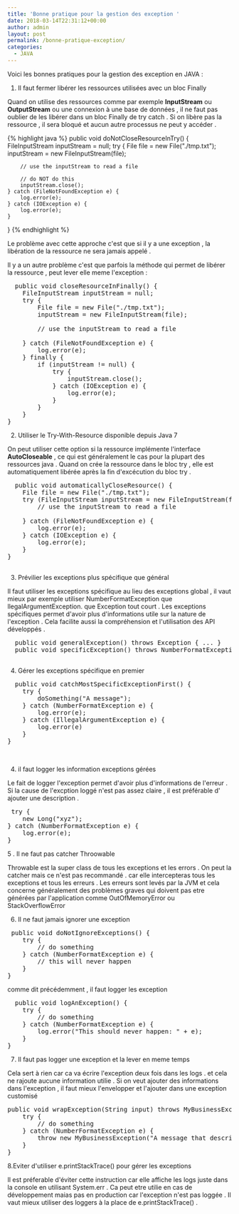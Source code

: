 ```yaml
---
title: 'Bonne pratique pour la gestion des exception '
date: 2018-03-14T22:31:12+00:00
author: admin
layout: post
permalink: /bonne-pratique-exception/
categories:
  - JAVA
---
```

  
  
  Voici les bonnes pratiques pour la gestion des exception en JAVA : 
  
  1. Il faut fermer libérer les ressources utilisées avec un bloc Finally
  
  Quand on utilise des ressources comme par exemple **InputStream** ou **OutputStream** ou une connexion à une base de données  , il ne faut pas oublier de les libérer dans un bloc Finally de try catch .
 Si on libère pas la ressource , il sera bloqué et aucun autre processus ne peut y accéder .
 
{% highlight java %}
public void doNotCloseResourceInTry() {
	FileInputStream inputStream = null;
	try {
		File file = new File("./tmp.txt");
		inputStream = new FileInputStream(file);
		
		// use the inputStream to read a file
		
		// do NOT do this
		inputStream.close();
	} catch (FileNotFoundException e) {
		log.error(e);
	} catch (IOException e) {
		log.error(e);
	}
}
{% endhighlight %}
 
 Le problème avec cette approche c'est que si il y a une exception , la libération de la ressource ne sera jamais appelé .
 
 Il y a un autre problème c'est que parfois la méthode qui permet de libérer la ressource , peut lever elle meme l'exception : 
 
  <pre class="brush: java; title: ; notranslate" title="">
  public void closeResourceInFinally() {
	FileInputStream inputStream = null;
	try {
		File file = new File("./tmp.txt");
		inputStream = new FileInputStream(file);
		
		// use the inputStream to read a file
		
	} catch (FileNotFoundException e) {
		log.error(e);
	} finally {
		if (inputStream != null) {
			try {
				inputStream.close();
			} catch (IOException e) {
				log.error(e);
			}
		}
	}
}
</pre>

2. Utiliser le Try-With-Resource disponible depuis Java 7

On peut utiliser cette option si la ressource implémente l'interface **AutoCloseable** , ce qui est généralement le cas pour la plupart des ressources java .
Quand on crée la ressource dans le bloc try , elle est automatiquement libérée après la fin d'excécution du bloc try .
  <pre class="brush: java; title: ; notranslate" title="">
  public void automaticallyCloseResource() {
	File file = new File("./tmp.txt");
	try (FileInputStream inputStream = new FileInputStream(file);) {
		// use the inputStream to read a file
		
	} catch (FileNotFoundException e) {
		log.error(e);
	} catch (IOException e) {
		log.error(e);
	}
}
  </pre>
  
  3. Prévilier les exceptions plus spécifique que général
  
  Il faut utiliser les exceptions spécifique au lieu des exceptions global , il vaut mieux par exemple utiliser NumberFormatException que llegalArgumentException. que Exception tout court .
  Les exceptions spécifiques  permet d'avoir plus d'informations utile sur la nature de l'exception .
  Cela facilite aussi la compréhension et l'utilisation des API développés .
  
  
  <pre class="brush: java; title: ; notranslate" title="">
  public void generalException() throws Exception { ... }
  public void specificException() throws NumberFormatException { ... }
  </pre>
  
  4. Gérer les exceptions spécifique en premier 
  
  <pre class="brush: java; title: ; notranslate" title="">
  public void catchMostSpecificExceptionFirst() {
	try {
		doSomething("A message");
	} catch (NumberFormatException e) {
		log.error(e);
	} catch (IllegalArgumentException e) {
		log.error(e)
	}
}
 
  </pre>
  
  
 4. il faut logger les information exceptions gérées 
 
 Le fait de logger l'exception permet d'avoir plus d'informations de l'erreur .
 Si la cause de l'excption loggé n'est pas assez claire , il est préférable d' ajouter une description .

 
  <pre class="brush: java; title: ; notranslate" title="">
 try {
	new Long("xyz");
} catch (NumberFormatException e) {
	log.error(e);
}
</pre>


 5 . Il ne faut pas catcher Throowable 
 
 Throwable est la super class de tous les exceptions et les errors . On peut la catcher mais ce n'est pas recommandé . car elle intercepteras tous les exceptions et tous les erreurs . 
 Les erreurs sont levés par la JVM et cela concerne généralement des problèmes graves qui doivent pas etre générées par l'application comme OutOfMemoryError ou  StackOverflowError
 
 6. Il ne faut jamais ignorer une exception
 
 <pre class="brush: java; title: ; notranslate" title="">
 public void doNotIgnoreExceptions() {
	try {
		// do something
	} catch (NumberFormatException e) {
		// this will never happen
	}
}
</pre>

comme dit précédemment , il faut logger les exception 

 <pre class="brush: java; title: ; notranslate" title="">
  public void logAnException() {
	try {
		// do something
	} catch (NumberFormatException e) {
		log.error("This should never happen: " + e);
	}
}
</pre>

7. Il faut pas logger une exception et la lever en meme temps 

Cela sert à rien car ca va écrire l'exception deux fois dans les logs . et cela ne rajoute aucune information utilie .
Si on veut ajouter des informations dans l'exception , il faut mieux l'envelopper et l'ajouter dans une exception customisé 

 <pre class="brush: java; title: ; notranslate" title="">
public void wrapException(String input) throws MyBusinessException {
	try {
		// do something
	} catch (NumberFormatException e) {
		throw new MyBusinessException("A message that describes the error.", e);
	}
}
</pre>

8.Eviter d'utiliser e.printStackTrace()  pour gérer les exceptions 

Il est préferable d'éviter  cette instruction car elle affiche les logs juste dans la console en utilisant System.err . Ca peut etre utilie en cas de développement maias pas en production car l'exception n'est pas loggée .
Il vaut mieux utiliser des loggers à la place de e.printStackTrace() .
